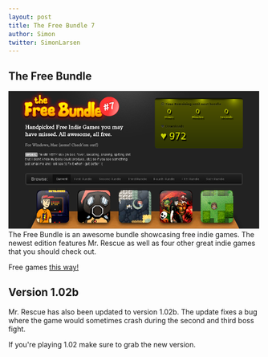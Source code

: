 ```yaml
---
layout: post
title: The Free Bundle 7
author: Simon
twitter: SimonLarsen
---
```

## The Free Bundle ##
<div class="centered postheader">
	<a href="http://www.thefreebundle.com/">
		<img src="/img/freebundle.png" alt="The Free Bundle 7" class="thumbnail" />
	</a>
</div>
The Free Bundle is an awesome bundle showcasing free indie games.
The newest edition features Mr. Rescue as well as four other great indie games
that you should check out.

Free games [this way!](http://www.thefreebundle.com/)

## Version 1.02b ##
Mr. Rescue has also been updated to version 1.02b.
The update fixes a bug where the game would sometimes crash during the second and third
boss fight.

If you're playing 1.02 make sure to grab the new version.
